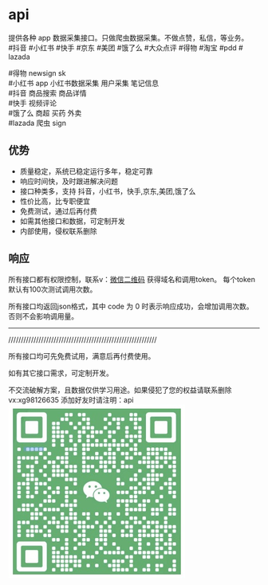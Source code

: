 # api

提供各种 app 数据采集接口。只做爬虫数据采集。不做点赞，私信，等业务。<br>
#抖音 #小红书 #快手 #京东 #美团 #饿了么 #大众点评 #得物 #淘宝 #pdd # lazada

#得物 newsign sk<br>
#小红书 app 小红书数据采集 用户采集 笔记信息<br>
#抖音 商品搜索 商品详情<br>
#快手 视频评论<br>
#饿了么 商超 买药 外卖<br>
#lazada 爬虫 sign<br>

## 优势
* 质量稳定，系统已稳定运行多年，稳定可靠
* 响应时间快，及时跟进解决问题
* 接口种类多，支持 抖音，小红书，快手,京东,美团,饿了么
* 性价比高，比专职便宜
* 免费测试，通过后再付费
* 如需其他接口和数据，可定制开发
* 内部使用，侵权联系删除

## 响应
所有接口都有权限控制，联系v：[微信二维码](weixin.jpeg) 获得域名和调用token。
每个token默认有100次测试调用次数。

所有接口均返回json格式，其中 code 为 0 时表示响应成功，会增加调用次数。否则不会影响调用量。


------------------
///////////////////////////////////////////////////////////

所有接口均可先免费试用，满意后再付费使用。

如有其它接口需求，可定制开发。

不交流破解方案，且数据仅供学习用途。如果侵犯了您的权益请联系删除
vx:xg98126635 添加好友时请注明：api
![vx](weixin.jpg)